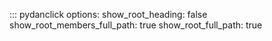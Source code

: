 ::: pydanclick
options:
show_root_heading: false
show_root_members_full_path: true
show_root_full_path: true
